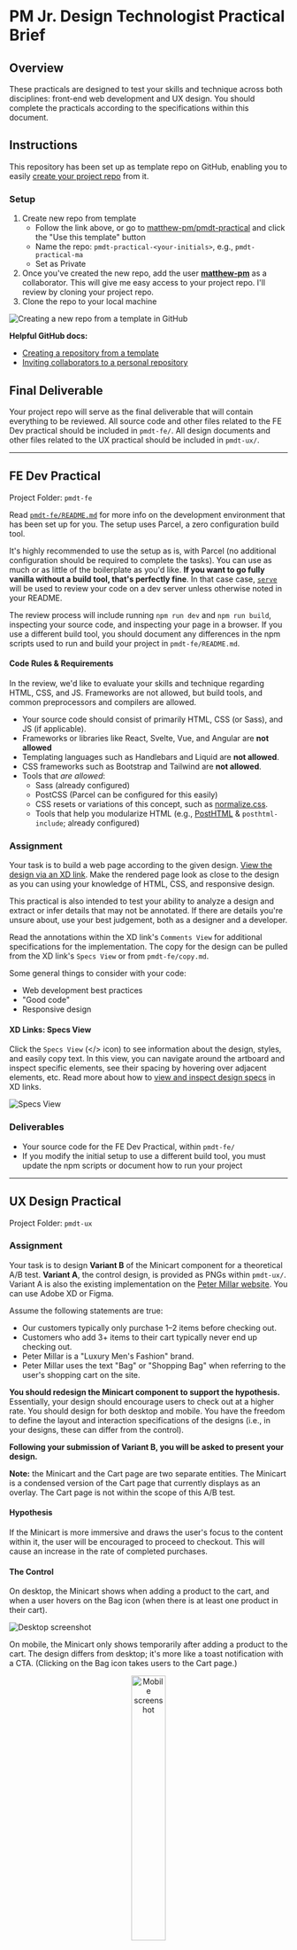 
# PM Jr. Design Technologist Practical Brief

## Overview
These practicals are designed to test your skills and technique across both disciplines: front-end web development and UX design. You should complete the practicals according to the specifications within this document.

## Instructions
This repository has been set up as template repo on GitHub, enabling you to easily [create your project repo](https://github.com/matthew-pm/pmdt-practical/generate) from it.

### Setup
1. Create new repo from template
    - Follow the link above, or go to [matthew-pm/pmdt-practical](https://github.com/matthew-pm/pmdt-practical) and click the "Use this template" button
    - Name the repo: `pmdt-practical-<your-initials>`, e.g., `pmdt-practical-ma`
    - Set as Private
2. Once you've created the new repo, add the user [**matthew-pm**](https://github.com/matthew-pm) as a collaborator. This will give me easy access to your project repo. I'll review by cloning your project repo. 
3. Clone the repo to your local machine


![Creating a new repo from a template in GitHub](./docs/github-template-repo.png)

**Helpful GitHub docs:**
- [Creating a repository from a template](https://docs.github.com/en/repositories/creating-and-managing-repositories/creating-a-repository-from-a-template#creating-a-repository-from-a-template)
- [Inviting collaborators to a personal repository](https://docs.github.com/en/account-and-profile/setting-up-and-managing-your-github-user-account/managing-access-to-your-personal-repositories/inviting-collaborators-to-a-personal-repository)


## Final Deliverable
Your project repo will serve as the final deliverable that will contain everything to be reviewed. All source code and other files related to the FE Dev practical should be included in `pmdt-fe/`. All design documents and other files related to the UX practical should be included in `pmdt-ux/`.

---

## FE Dev Practical
Project Folder: `pmdt-fe`

Read [`pmdt-fe/README.md`](./pmdt-fe/README.md) for more info on the development environment that has been set up for you. The setup uses Parcel, a zero configuration build tool.

It's highly recommended to use the setup as is, with Parcel (no additional configuration should be required to complete the tasks). You can use as much or as little of the boilerplate as you'd like. **If you want to go fully vanilla without a build tool, that's perfectly fine**. In that case case, [`serve`](https://www.npmjs.com/package/serve) will be used to review your code on a dev server unless otherwise noted in your README.

The review process will include running `npm run dev` and `npm run build`, inspecting your source code, and inspecting your page in a browser. If you use a different build tool, you should document any differences in the npm scripts used to run and build your project in `pmdt-fe/README.md`.

#### Code Rules & Requirements
In the review, we'd like to evaluate your skills and technique regarding HTML, CSS, and JS. Frameworks are not allowed, but build tools, and common preprocessors and compilers are allowed.

- Your source code should consist of primarily HTML, CSS (or Sass), and JS (if applicable).
- Frameworks or libraries like React, Svelte, Vue, and Angular are **not allowed**
- Templating languages such as Handlebars and Liquid are **not allowed**.
- CSS frameworks such as Bootstrap and Tailwind are **not allowed**. 
- Tools that _are allowed_:
    - Sass (already configured)
    - PostCSS (Parcel can be configured for this easily)
    - CSS resets or variations of this concept, such as [normalize.css](https://github.com/necolas/normalize.css).
    - Tools that help you modularize HTML (e.g., [PostHTML](https://parceljs.org/languages/html/#posthtml) & `posthtml-include`; already configured)

### Assignment
Your task is to build a web page according to the given design. [View the design via an XD link](https://xd.adobe.com/view/05f9376c-2170-4cfb-b052-4a5dd381ecd5-50aa/grid). Make the rendered page look as close to the design as you can using your knowledge of HTML, CSS, and responsive design.

This practical is also intended to test your ability to analyze a design and extract or infer details that may not be annotated. If there are details you're unsure about, use your best judgement, both as a designer and a developer.

Read the annotations within the XD link's `Comments View` for additional specifications for the implementation. The copy for the design can be pulled from the XD link's `Specs View` or from `pmdt-fe/copy.md`.

Some general things to consider with your code:
- Web development best practices
- "Good code"
- Responsive design

#### XD Links: Specs View
Click the `Specs View` (</> icon) to see information about the design, styles, and easily copy text. In this view, you can navigate around the artboard and inspect specific elements, see their spacing by hovering over adjacent elements, etc. Read more about how to [view and inspect design specs](https://helpx.adobe.com/xd/help/inspect-design-specs.html) in XD links.

![Specs View](./docs/pmdt-fe-xd_specs.png)

### Deliverables
- Your source code for the FE Dev Practical, within `pmdt-fe/`
- If you modify the initial setup to use a different build tool, you must update the npm scripts or document how to run your project

---

## UX Design Practical
Project Folder: `pmdt-ux`

### Assignment
Your task is to design **Variant B** of the Minicart component for a theoretical A/B test. **Variant A**, the control design, is provided as PNGs within `pmdt-ux/`. Variant A is also the existing implementation on the [Peter Millar website](https://www.petermillar.com/). You can use Adobe XD or Figma.

Assume the following statements are true:

- Our customers typically only purchase 1–2 items before checking out.
- Customers who add 3+ items to their cart typically never end up checking out.
- Peter Millar is a "Luxury Men's Fashion" brand.
- Peter Millar uses the text "Bag" or "Shopping Bag" when referring to the user's shopping cart on the site.

**You should redesign the Minicart component to support the hypothesis.** Essentially, your design should encourage users to check out at a higher rate. You should design for both desktop and mobile. You have the freedom to define the layout and interaction specifications of the designs (i.e., in your designs, these can differ from the control).

**Following your submission of Variant B, you will be asked to present your design.**

**Note:** the Minicart and the Cart page are two separate entities. The Minicart is a condensed version of the Cart page that currently displays as an overlay. The Cart page is not within the scope of this A/B test.

#### Hypothesis
If the Minicart is more immersive and draws the user's focus to the content within it, the user will be encouraged to proceed to checkout. This will cause an increase in the rate of completed purchases.

#### The Control
On desktop, the Minicart shows when adding a product to the cart, and when a user hovers on the Bag icon (when there is at least one product in their cart).

![Desktop screenshot](./docs/minicart-annotated.png)

On mobile, the Minicart only shows temporarily after adding a product to the cart. The design differs from desktop; it's more like a toast notification with a CTA. (Clicking on the Bag icon takes users to the Cart page.)

<!-- ![Mobile screenshot](./docs/minicart-mobile-annotated.png) -->
<div align="center">
  <img style="display: block; width: 35%; margin-bottom: 3rem;" alt="Mobile screenshot" src="./docs/minicart-mobile-annotated.png">
</div>

To reproduce this UI state:
1. Navigate to a product page
2. Select the product options (size, color, etc.) and click the "Add to Bag" button
3. The Minicart will automatically show

#### Other Requirements
You can use Adobe XD or Figma to design Variant B. If you use Figma, create a new file in this repo, `pmdt-ux/design.md`, and include a link to your design file within it.

You should include any ideations or iterations. If you create low-fidelity wireframes or sketches, include those too!

### Deliverables
- Design Document (XD or Figma). It should include:
  - Final comps for Variant B
  - Any non-final versions or iterations you want to share
- Anything that might help you present the final design, such as a prototype or other documents
